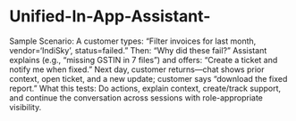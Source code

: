 # Unified-In-App-Assistant-
Sample Scenario: 
A customer types: “Filter invoices for last month, vendor=‘IndiSky’, status=failed.” Then: “Why did these fail?” Assistant explains (e.g., “missing GSTIN in 7 files”) and offers: “Create a ticket and notify me when fixed.” Next day, customer returns—chat shows prior context, open ticket, and a new update; customer says “download the fixed report.”
What this tests: Do actions, explain context, create/track support, and continue the conversation across sessions with role-appropriate visibility.
